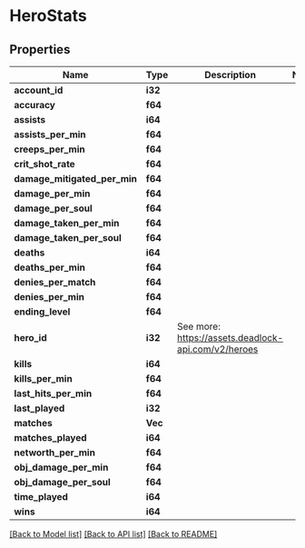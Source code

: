 # HeroStats

## Properties

Name | Type | Description | Notes
------------ | ------------- | ------------- | -------------
**account_id** | **i32** |  | 
**accuracy** | **f64** |  | 
**assists** | **i64** |  | 
**assists_per_min** | **f64** |  | 
**creeps_per_min** | **f64** |  | 
**crit_shot_rate** | **f64** |  | 
**damage_mitigated_per_min** | **f64** |  | 
**damage_per_min** | **f64** |  | 
**damage_per_soul** | **f64** |  | 
**damage_taken_per_min** | **f64** |  | 
**damage_taken_per_soul** | **f64** |  | 
**deaths** | **i64** |  | 
**deaths_per_min** | **f64** |  | 
**denies_per_match** | **f64** |  | 
**denies_per_min** | **f64** |  | 
**ending_level** | **f64** |  | 
**hero_id** | **i32** | See more: <https://assets.deadlock-api.com/v2/heroes> | 
**kills** | **i64** |  | 
**kills_per_min** | **f64** |  | 
**last_hits_per_min** | **f64** |  | 
**last_played** | **i32** |  | 
**matches** | **Vec<i64>** |  | 
**matches_played** | **i64** |  | 
**networth_per_min** | **f64** |  | 
**obj_damage_per_min** | **f64** |  | 
**obj_damage_per_soul** | **f64** |  | 
**time_played** | **i64** |  | 
**wins** | **i64** |  | 

[[Back to Model list]](../README.md#documentation-for-models) [[Back to API list]](../README.md#documentation-for-api-endpoints) [[Back to README]](../README.md)


